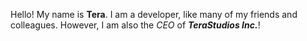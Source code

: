 Hello! My name is **Tera**. I am a developer, like many of my friends and colleagues. However, I am also the *CEO* of ***TeraStudios Inc.***!
